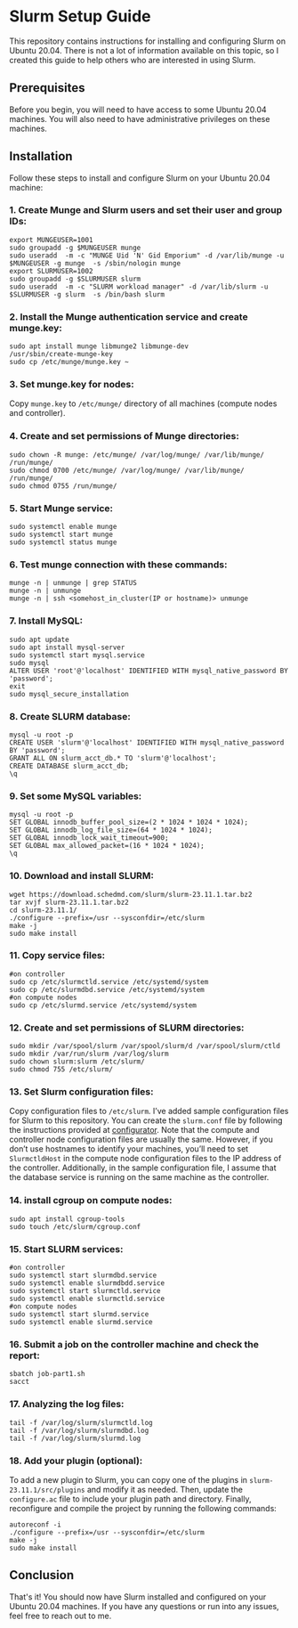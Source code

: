 # Slurm Setup Guide

This repository contains instructions for installing and configuring Slurm on Ubuntu 20.04. There is not a lot of information available on this topic, so I created this guide to help others who are interested in using Slurm.

## Prerequisites

Before you begin, you will need to have access to some Ubuntu 20.04 machines. You will also need to have administrative privileges on these machines.

## Installation

Follow these steps to install and configure Slurm on your Ubuntu 20.04 machine:

### 1. Create Munge and Slurm users and set their user and group IDs:

```
export MUNGEUSER=1001
sudo groupadd -g $MUNGEUSER munge
sudo useradd  -m -c "MUNGE Uid 'N' Gid Emporium" -d /var/lib/munge -u $MUNGEUSER -g munge  -s /sbin/nologin munge
export SLURMUSER=1002
sudo groupadd -g $SLURMUSER slurm
sudo useradd  -m -c "SLURM workload manager" -d /var/lib/slurm -u $SLURMUSER -g slurm  -s /bin/bash slurm
```

### 2. Install the Munge authentication service and create munge.key:

```
sudo apt install munge libmunge2 libmunge-dev
/usr/sbin/create-munge-key
sudo cp /etc/munge/munge.key ~
```

### 3. Set munge.key for nodes:

Copy `munge.key` to `/etc/munge/` directory of all machines (compute nodes and controller).

### 4. Create and set permissions of Munge directories:

```
sudo chown -R munge: /etc/munge/ /var/log/munge/ /var/lib/munge/ /run/munge/
sudo chmod 0700 /etc/munge/ /var/log/munge/ /var/lib/munge/ /run/munge/
sudo chmod 0755 /run/munge/
```

### 5. Start Munge service:

```
sudo systemctl enable munge
sudo systemctl start munge
sudo systemctl status munge
```

### 6. Test munge connection with these commands:

```
munge -n | unmunge | grep STATUS
munge -n | unmunge
munge -n | ssh <somehost_in_cluster(IP or hostname)> unmunge
```

### 7. Install MySQL:

```
sudo apt update
sudo apt install mysql-server
sudo systemctl start mysql.service
sudo mysql
ALTER USER 'root'@'localhost' IDENTIFIED WITH mysql_native_password BY 'password';
exit
sudo mysql_secure_installation
```

### 8. Create SLURM database:

```
mysql -u root -p
CREATE USER 'slurm'@'localhost' IDENTIFIED WITH mysql_native_password BY 'password';
GRANT ALL ON slurm_acct_db.* TO 'slurm'@'localhost';
CREATE DATABASE slurm_acct_db;
\q
```

### 9. Set some MySQL variables:

```
mysql -u root -p
SET GLOBAL innodb_buffer_pool_size=(2 * 1024 * 1024 * 1024);
SET GLOBAL innodb_log_file_size=(64 * 1024 * 1024);
SET GLOBAL innodb_lock_wait_timeout=900;
SET GLOBAL max_allowed_packet=(16 * 1024 * 1024);
\q
```

### 10. Download and install SLURM:

```
wget https://download.schedmd.com/slurm/slurm-23.11.1.tar.bz2
tar xvjf slurm-23.11.1.tar.bz2
cd slurm-23.11.1/
./configure --prefix=/usr --sysconfdir=/etc/slurm
make -j
sudo make install
```

### 11. Copy service files:

```
#on controller
sudo cp /etc/slurmctld.service /etc/systemd/system
sudo cp /etc/slurmdbd.service /etc/systemd/system
#on compute nodes
sudo cp /etc/slurmd.service /etc/systemd/system
```

### 12. Create and set permissions of SLURM directories:

```
sudo mkdir /var/spool/slurm /var/spool/slurm/d /var/spool/slurm/ctld
sudo mkdir /var/run/slurm /var/log/slurm
sudo chown slurm:slurm /etc/slurm/
sudo chmod 755 /etc/slurm/
```

### 13. Set Slurm configuration files:

Copy configuration files to `/etc/slurm`. I’ve added sample configuration files for Slurm to this repository. You can create the `slurm.conf` file by following the instructions provided at [configurator](https://slurm.schedmd.com/configurator.html). Note that the compute and controller node configuration files are usually the same. However, if you don’t use hostnames to identify your machines, you’ll need to set `SlurmctldHost` in the compute node configuration files to the IP address of the controller. Additionally, in the sample configuration file, I assume that the database service is running on the same machine as the controller.

### 14. install cgroup on compute nodes:

```
sudo apt install cgroup-tools
sudo touch /etc/slurm/cgroup.conf
```

### 15. Start SLURM services:

```
#on controller
sudo systemctl start slurmdbd.service
sudo systemctl enable slurmdbdd.service
sudo systemctl start slurmctld.service
sudo systemctl enable slurmctld.service
#on compute nodes
sudo systemctl start slurmd.service
sudo systemctl enable slurmd.service
```

### 16. Submit a job on the controller machine and check the report:

``` 
sbatch job-part1.sh
sacct
```

### 17. Analyzing the log files:

```
tail -f /var/log/slurm/slurmctld.log
tail -f /var/log/slurm/slurmdbd.log
tail -f /var/log/slurm/slurmd.log
```

### 18. Add your plugin (optional):

To add a new plugin to Slurm, you can copy one of the plugins in `slurm-23.11.1/src/plugins` and modify it as needed. Then, update the `configure.ac` file to include your plugin path and directory. Finally, reconfigure and compile the project by running the following commands:
```
autoreconf -i
./configure --prefix=/usr --sysconfdir=/etc/slurm
make -j
sudo make install
```

## Conclusion

That's it! You should now have Slurm installed and configured on your Ubuntu 20.04 machines. If you have any questions or run into any issues, feel free to reach out to me.

